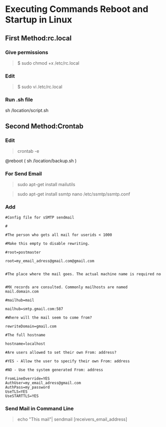 # Executing Commands Reboot and Startup in Linux

## First Method:rc.local

### Give permissions

> $ sudo chmod +x /etc/rc.local

### Edit

> $ sudo vi /etc/rc.local

### Run .sh file

sh /location/script.sh 

## Second Method:Crontab 

### Edit

> crontab -e

@reboot ( sh /location/backup.sh )

### For Send Email

> sudo apt-get install mailutils

> sudo apt-get install ssmtp
> nano /etc/ssmtp/ssmtp.conf

### Add 

``` #
#Config file for sSMTP sendmail

#

#The person who gets all mail for userids < 1000

#Make this empty to disable rewriting.

#root=postmaster

root=my_email_adress@gmail.com@gmail.com


#The place where the mail goes. The actual machine name is required no 


#MX records are consulted. Commonly mailhosts are named mail.domain.com

#mailhub=mail

mailhub=smtp.gmail.com:587

#Where will the mail seem to come from?

rewriteDomain=gmail.com

#The full hostname

hostname=localhost

#Are users allowed to set their own From: address?

#YES - Allow the user to specify their own From: address

#NO - Use the system generated From: address

FromLineOverride=YES
AuthUser=my_email_adress@gmail.com
AuthPass=my_password
UseTLS=YES
UseSTARTTLS=YES
```
### Send Mail in Command Line
> echo "This mail"| sendmail [receivers_email_address]
